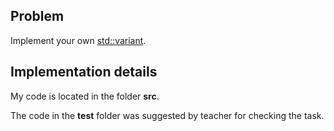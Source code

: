 ## Problem

Implement your own [std::variant](https://en.cppreference.com/w/cpp/utility/variant).

## Implementation details

My code is located in the folder __src__.

The code in the __test__ folder was suggested by teacher for checking the task.
